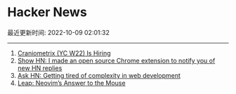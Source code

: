 # Hacker News

最近更新时间: 2022-10-09 02:01:32

--- 
1. [Craniometrix (YC W22) Is Hiring](https://www.ycombinator.com/companies/craniometrix/jobs/rBiXA3r-founding-full-stack-eng) 
2. [Show HN: I made an open source Chrome extension to notify you of new HN replies](https://github.com/Engagespot/hn-notifier) 
3. [Ask HN: Getting tired of complexity in web development](https://news.ycombinator.com/item?id=33134021) 
4. [Leap: Neovim’s Answer to the Mouse](https://github.com/ggandor/leap.nvim) 
